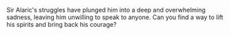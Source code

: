 Sir Alaric's struggles have plunged him into a deep and overwhelming sadness, leaving him unwilling to speak to anyone. Can you find a way to lift his spirits and bring back his courage?

